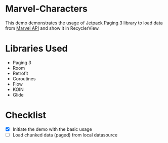 # Marvel-Characters
This demo demonstrates the usage of [Jetpack Paging 3](https://developer.android.com/topic/libraries/architecture/paging/v3-overview) library to load data from [Marvel API](https://developer.marvel.com/) and show it in RecyclerView. 

# Libraries Used
* Paging 3
* Room
* Retrofit
* Coroutines
* Flow
* KOIN
* Glide

# Checklist
- [x] Initiate the demo with the basic usage
- [ ] Load chunked data (paged) from local datasource
